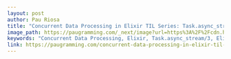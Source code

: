 ```yaml
---
layout: post
author: Pau Riosa
title: "Concurrent Data Processing in Elixir TIL Series: Task.async_stream/3"
image_path: https://paugramming.com/_next/image?url=https%3A%2F%2Fcdn.hashnode.com%2Fres%2Fhashnode%2Fimage%2Funsplash%2FZ_dnvde5wxc%2Fupload%2Fv1647435064939%2FxlUvqRe4n.jpeg%3Fw%3D1600%26h%3D840%26fit%3Dcrop%26crop%3Dentropy%26auto%3Dcompress%2Cformat%26format%3Dwebp&w=3840&q=75
keywords: "Concurrent Data Processing, Elixir, Task.async_stream/3, Elixir.Task"
link: https://paugramming.com/concurrent-data-processing-in-elixir-til-series-taskasyncstream3
---
```

